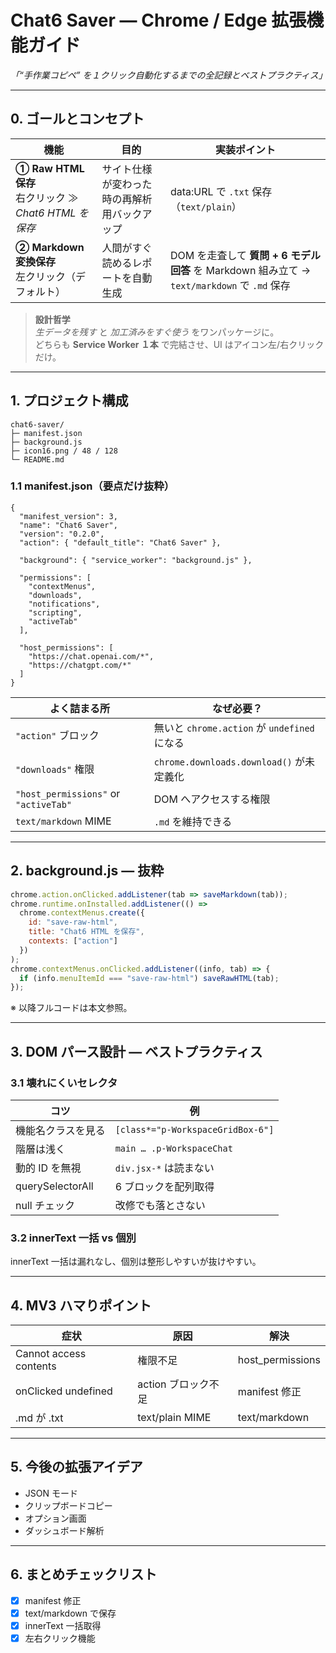 # Chat6 Saver ― Chrome / Edge 拡張機能ガイド  
*「“手作業コピペ” を１クリック自動化するまでの全記録とベストプラクティス」*

---

## 0. ゴールとコンセプト

| 機能 | 目的 | 実装ポイント |
|------|------|--------------|
| **① Raw HTML 保存**<br>右クリック ≫ *Chat6 HTML を保存* | サイト仕様が変わった時の再解析用バックアップ | data:URL で `.txt` 保存（`text/plain`） |
| **② Markdown 変換保存**<br>左クリック（デフォルト） | 人間がすぐ読めるレポートを自動生成 | DOM を走査して **質問 + 6 モデル回答** を Markdown 組み立て → `text/markdown` で `.md` 保存 |

> **設計哲学**  
> *生データを残す* と *加工済みをすぐ使う* をワンパッケージに。  
> どちらも **Service Worker １本** で完結させ、UI はアイコン左/右クリックだけ。

---

## 1. プロジェクト構成

```
chat6-saver/
├─ manifest.json
├─ background.js
├─ icon16.png / 48 / 128
└─ README.md
```

### 1.1 manifest.json（要点だけ抜粋）

```jsonc
{
  "manifest_version": 3,
  "name": "Chat6 Saver",
  "version": "0.2.0",
  "action": { "default_title": "Chat6 Saver" },

  "background": { "service_worker": "background.js" },

  "permissions": [
    "contextMenus",
    "downloads",
    "notifications",
    "scripting",
    "activeTab"
  ],

  "host_permissions": [
    "https://chat.openai.com/*",
    "https://chatgpt.com/*"
  ]
}
```

| よく詰まる所 | なぜ必要？ |
|--------------|-----------|
| `"action"` ブロック | 無いと `chrome.action` が `undefined` になる |
| `"downloads"` 権限 | `chrome.downloads.download()` が未定義化 |
| `"host_permissions"` or `"activeTab"` | DOM へアクセスする権限 |
| `text/markdown` MIME | `.md` を維持できる |

---

## 2. background.js ― 抜粋

```js
chrome.action.onClicked.addListener(tab => saveMarkdown(tab));
chrome.runtime.onInstalled.addListener(() =>
  chrome.contextMenus.create({
    id: "save-raw-html",
    title: "Chat6 HTML を保存",
    contexts: ["action"]
  })
);
chrome.contextMenus.onClicked.addListener((info, tab) => {
  if (info.menuItemId === "save-raw-html") saveRawHTML(tab);
});
```

※ 以降フルコードは本文参照。

---

## 3. DOM パース設計 ― ベストプラクティス

### 3.1 壊れにくいセレクタ

| コツ | 例 |
|------|----|
| 機能名クラスを見る | `[class*="p-WorkspaceGridBox-6"]` |
| 階層は浅く | `main … .p-WorkspaceChat` |
| 動的 ID を無視 | `div.jsx-*` は読まない |
| querySelectorAll | 6 ブロックを配列取得 |
| null チェック | 改修でも落とさない |

### 3.2 innerText 一括 vs 個別

innerText 一括は漏れなし、個別は整形しやすいが抜けやすい。

---

## 4. MV3 ハマりポイント

| 症状 | 原因 | 解決 |
|------|------|------|
| Cannot access contents | 権限不足 | host_permissions |
| onClicked undefined | action ブロック不足 | manifest 修正 |
| .md が .txt | text/plain MIME | text/markdown |

---

## 5. 今後の拡張アイデア
* JSON モード
* クリップボードコピー
* オプション画面
* ダッシュボード解析

---

## 6. まとめチェックリスト
- [x] manifest 修正
- [x] text/markdown で保存
- [x] innerText 一括取得
- [x] 左右クリック機能
